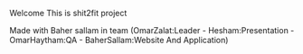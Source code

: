 Welcome This is shit2fit project


Made with Baher sallam in team (OmarZalat:Leader - Hesham:Presentation - OmarHaytham:QA - BaherSallam:Website And Application)
